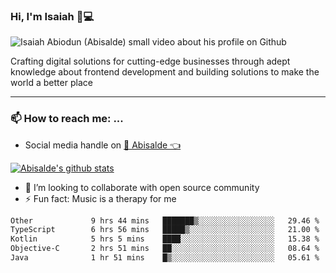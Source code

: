 ### Hi, I'm Isaiah 🌻💻

<img src="https://res.cloudinary.com/abisalde/image/upload/c_scale,h_311,w_816/v1616039512/Abisalde_github.gif" alt="Isaiah Abiodun (Abisalde) small video about his profile on Github">

Crafting digital solutions for cutting-edge businesses through adept knowledge about frontend development and building solutions to make the world a better place
<hr>

### 📫 How to reach me: ...
- Social media handle on <a href="https://twitter.com/abisalde">🔔  Abisalde   👈</a>


[![Abisalde's github stats](https://github-readme-stats.vercel.app/api?username=abisalde)](https://github.com/abisalde/github-readme-stats)

- 👯 I’m looking to collaborate with open source community
- ⚡ Fun fact: Music is a therapy for me


<!--
**abisalde/Abisalde** is a ✨ _special_ ✨ repository because its `README.md` (this file) appears on your GitHub profile.

Here are some ideas to get you started:


- 👯 I’m looking to collaborate with open source community
- 🤔 I’m looking for help with ...
- 💬 Ask me about ...
- 📫 How to reach me: ...
- 😄 Pronouns: ...
- ⚡ Fun fact: ...
-->

<!--START_SECTION:waka-->

```txt
Other             9 hrs 44 mins   ███████▒░░░░░░░░░░░░░░░░░   29.46 %
TypeScript        6 hrs 56 mins   █████▒░░░░░░░░░░░░░░░░░░░   21.00 %
Kotlin            5 hrs 5 mins    ████░░░░░░░░░░░░░░░░░░░░░   15.38 %
Objective-C       2 hrs 51 mins   ██░░░░░░░░░░░░░░░░░░░░░░░   08.64 %
Java              1 hr 51 mins    █▒░░░░░░░░░░░░░░░░░░░░░░░   05.61 %
```

<!--END_SECTION:waka-->

